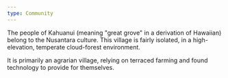 ```yaml
---
type: Community
---
```

The people of Kahuanui (meaning "great grove" in a derivation of Hawaiian) belong to the Nusantara culture. This village is fairly isolated, in a high-elevation, temperate cloud-forest environment.

It is primarily an agrarian village, relying on terraced farming and found technology to provide for themselves.
